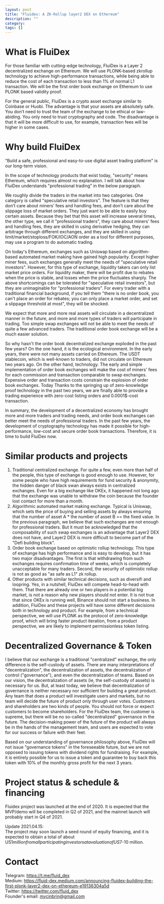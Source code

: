 ```yaml
---
layout: post
title: "Fluidex: A ZK-Rollup layer2 DEX on Ethereum"
description: ""
category: 
tags: []
---
```


# What is FluiDex
For those familiar with cutting-edge technology, FluiDex is a Layer 2 decentralized exchange on Ethereum. We will use PLONK-based zkrollup technology to achieve high-performance transactions, while being able to reduce the cost of each transaction to less than 1% of normal L1 transaction. We will be the first order book exchange on Ethereum to use PLONK based validity proof.

For the general public, FluiDex is a crypto asset exchange similar to Coinbase or Huobi. The advantage is that your assets are absolutely safe. You don’t need to trust the team of the exchange to be ethical or law-abiding. You only need to trust cryptography and code. The disadvantage is that it will be more difficult to use, for example, transaction fees will be higher in some cases.

# Why build FluiDex
“Build a safe, professional and easy-to-use digital asset trading platform" is our long-term vision.

In the scope of technology products that exist today, "security" means Ethereum, which requires almost no explanation. I will talk about how FluiDex understands "professional trading" in the below paragraph.

We roughly divide the traders in the market into two categories. One category is called "speculative retail investors". The feature is that they don’t care about miners’ fees and handling fees, and don’t care about the slippage loss of market orders. They just want to be able to easily buy certain assets. Because they bet that this asset will increase several times, the other type, we call it "professional traders", they care about miners' fees and handling fees, they are skilled in using derivative hedging, they can arbitrage through different exchanges, and they are skilled in using limit/market/stoploss/FOK/IOC/AON order as a tool for different purposes, may use a program to do automatic trading.

On today's Ethereum, exchanges such as Uniswap based on algorithm-based automated market making have gained high popularity. Except higher miner fees, such exchanges generally meet the needs of "speculative retail investors". However, for this type of exchange, liquidity takers can only list market price orders. For liquidity maker, there will be profit due to rebates when the price is stable, and losses when the price fluctuates sharply. The above shortcomings can be tolerated for "speculative retail investors", but they are unimaginable for "professional traders". For every trader with a traditional financial background, if you tell them "there is no order book, you can't place an order for rebates; you can only place a market order, and set a slippage threshold at most", they will be shocked.

We expect that more and more real assets will circulate in a decentralized manner in the future, and more and more types of traders will participate in trading. Too simple swap exchanges will not be able to meet the needs of quite a few advanced traders. The traditional order book exchange will be a much easier solution.

So why hasn't the order book decentralized exchange exploded in the past few years? On the one hand, it is the ecological environment. In the early years, there were not many assets carried on Ethereum. The USDT stablecoin, which is well-known to traders, did not circulate on Ethereum two years ago. On the other hand, technology. The early and simple implementation of order book exchanges will make the cost of miners' fees for each commission and transaction comparable to swap exchanges. Expensive order and transaction costs constrain the explosion of order book exchanges. Today Thanks to the springing up of zero-knowledge proof technology in the past two years, we are finally able to provide a trading experience with zero-cost listing orders and 0.0001$-cost transaction.

In summary, the development of a decentralized economy has brought more and more traders and trading needs, and order book exchanges can better meet the needs of professional traders. In the past few years, the development of cryptography technology has made it possible for high-performance, low-cost and secure order book transactions. Therefore, it is time to build FluiDex now.

# Similar products and projects

1. Traditional centralized exchange. For quite a few, even more than half of the people, this type of exchange is good enough to use. However, for some people who have high requirements for fund security & anonymity, the hidden danger of black swan always exists in centralized exchanges. Even for a big exchange like OKEx, it happened not long ago that the exchange was unable to withdraw the coin because the founder lost contact for more than a month.
2. Algorithmic automated market making exchange. Typical is Uniswap, which sets the price of buying and selling assets by always ensuring that the number of asset A * the number of asset B == the fixed value. In the previous paragraph, we believe that such exchanges are not enough for professional traders. But it must be acknowledged that the composability of such swap exchanges is an advantage that Layer2 DEX does not have, and Layer2 DEX is more difficult to become part of the "Defi building block".
3. Order book exchange based on optimistic rollup technology. This type of exchange has high performance and is easy to develop, but it has two major disadvantages. The first is that withdrawing from such exchanges requires confirmation time of weeks, which is completely unacceptable for many traders. Second, the security of optimistic rollup is not as good as "as safe as L1" zk rollup.
4. Other products with similar technical decisions, such as diversifi and loopring. Yes, in a nutshell, FluiDex will compete head-to-head with them. That there are already one or two players in a potential big market, is not a reason why new players should not enter. It is not true that since OKEx is running well, Binance should not start a business. In addition, FluiDex and these projects will have some different decisions both in technology and product. For example, from a technical perspective, we will use PLONK as the protocol of zero-knowledge proof, which will bring faster product iteration, from a product perspective, we are likely to implement permissionless token listing.

# Decentralized Governance & Token 

I believe that our exchange is a traditional "centralized" exchange, the only difference is the self-custody of assets. There are many interpretations of "decentralization", the decentralization of assets, the decentralization of control ("governance"), and even the decentralization of teams. Based on our vision, the decentralization of assets (ie, the self-custody of assets) is necessary for us. But, at least today, we believe that decentralization of governance is neither necessary nor sufficient for building a great product. Any team that does a product will investigate users and markets, but no team will decide the future of product only through user votes. Customers and shareholders are two kinds of people. You should not force or expect customers to become shareholders. For the FluiDex team, the customer is supreme, but there will be no so-called "decentralized" governance in the future. The decision-making power of the future of the product will always be in the hands of the management team, and users are expected to vote for our success or failure with their feet.

Based on our understanding of governance philosophy above, FluiDex will not issue "governance tokens" in the foreseeable future, but we are not opposed to issuing tokens with dividend rights for fundraising. For example, it is entirely possible for us to issue a token and guarantee to buy back this token with 10% of the monthly gross profit for the next 3 years.


# Project status & schedule & financing

Fluidex project was launched at the end of 2020. It is expected that the MVP/demo will be completed in Q2 of 2021, and the mainnet launch will probably start in Q4 of 2021.

Update 2021.04.15:      
The project may soon launch a seed round of equity financing, and it is expected to obtain a total of about US$1 million from all participating investors at a valuation of US$7-10 million.

# Contact

Telegram: <https://t.me/fluid_dex>    
Medium: <https://fluid-dex.medium.com/announcing-fluidex-building-the-first-plonk-layer2-dex-on-ethereum-e19136304a5d>     
Twitter: <https://twitter.com/fluid_dex>     
Founder's email: mycinbrin@gmail.com
